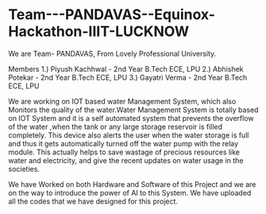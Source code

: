 # Team---PANDAVAS--Equinox-Hackathon-IIIT-LUCKNOW
We are Team- PANDAVAS, From Lovely Professional University.

Members
1.) Piyush Kachhwal - 2nd Year B.Tech ECE, LPU 2.) Abhishek Potekar - 2nd Year B.Tech ECE, LPU 3.) Gayatri Verma - 2nd Year B.Tech ECE, LPU 



We are working on IOT based water Management System, which also Monitors the quality of the water.Water Management System is totally based on IOT System and it is a self automated system that prevents the overflow of the water ,when the tank or any large storage reservoir is filled completely. This device also alerts the user when the water storage is full and thus it gets automatically turned off the water pump with the relay module. This actually helps to save wastage of precious resources like water and electricity, and give the recent updates on water usage in the societies.

We have Worked on both Hardware and Software of this Project and we are on the way to introduce the power of AI to this System. We have uploaded all the codes that we have designed for this project.
